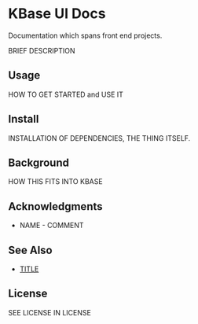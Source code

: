 # KBase UI Docs

Documentation which spans front end projects.

BRIEF DESCRIPTION

## Usage

HOW TO GET STARTED and USE IT

## Install

INSTALLATION OF DEPENDENCIES, THE THING ITSELF.

## Background

HOW THIS FITS INTO KBASE

## Acknowledgments

- NAME - COMMENT

## See Also

- [TITLE](URL)

## License

SEE LICENSE IN LICENSE
